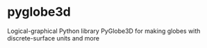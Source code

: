 # pyglobe3d
 Logical-graphical Python library PyGlobe3D for making globes with discrete-surface units and more
